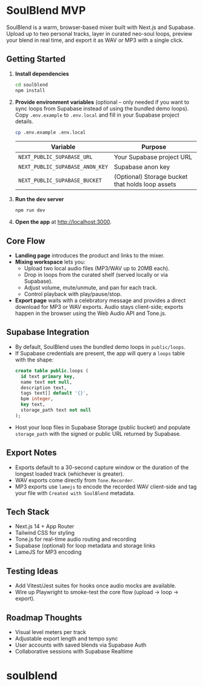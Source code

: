 # SoulBlend MVP

SoulBlend is a warm, browser-based mixer built with Next.js and Supabase. Upload up to two personal tracks, layer in curated neo-soul loops, preview your blend in real time, and export it as WAV or MP3 with a single click.

## Getting Started

1. **Install dependencies**
   ```bash
   cd soulblend
   npm install
   ```
2. **Provide environment variables** (optional – only needed if you want to sync loops from Supabase instead of using the bundled demo loops). Copy `.env.example` to `.env.local` and fill in your Supabase project details.
   ```bash
   cp .env.example .env.local
   ```

   | Variable | Purpose |
   | --- | --- |
   | `NEXT_PUBLIC_SUPABASE_URL` | Your Supabase project URL |
   | `NEXT_PUBLIC_SUPABASE_ANON_KEY` | Supabase anon key |
   | `NEXT_PUBLIC_SUPABASE_BUCKET` | (Optional) Storage bucket that holds loop assets |

3. **Run the dev server**
   ```bash
   npm run dev
   ```

4. **Open the app** at [http://localhost:3000](http://localhost:3000).

## Core Flow

- **Landing page** introduces the product and links to the mixer.
- **Mixing workspace** lets you:
  - Upload two local audio files (MP3/WAV up to 20MB each).
  - Drop in loops from the curated shelf (served locally or via Supabase).
  - Adjust volume, mute/unmute, and pan for each track.
  - Control playback with play/pause/stop.
- **Export page** waits with a celebratory message and provides a direct download for MP3 or WAV exports. Audio stays client-side; exports happen in the browser using the Web Audio API and Tone.js.

## Supabase Integration

- By default, SoulBlend uses the bundled demo loops in `public/loops`.
- If Supabase credentials are present, the app will query a `loops` table with the shape:
  ```sql
  create table public.loops (
    id text primary key,
    name text not null,
    description text,
    tags text[] default '{}',
    bpm integer,
    key text,
    storage_path text not null
  );
  ```
- Host your loop files in Supabase Storage (public bucket) and populate `storage_path` with the signed or public URL returned by Supabase.

## Export Notes

- Exports default to a 30-second capture window or the duration of the longest loaded track (whichever is greater).
- WAV exports come directly from `Tone.Recorder`.
- MP3 exports use `lamejs` to encode the recorded WAV client-side and tag your file with `Created with SoulBlend` metadata.

## Tech Stack

- Next.js 14 + App Router
- Tailwind CSS for styling
- Tone.js for real-time audio routing and recording
- Supabase (optional) for loop metadata and storage links
- LameJS for MP3 encoding

## Testing Ideas

- Add Vitest/Jest suites for hooks once audio mocks are available.
- Wire up Playwright to smoke-test the core flow (upload → loop → export).

## Roadmap Thoughts

- Visual level meters per track
- Adjustable export length and tempo sync
- User accounts with saved blends via Supabase Auth
- Collaborative sessions with Supabase Realtime
# soulblend
